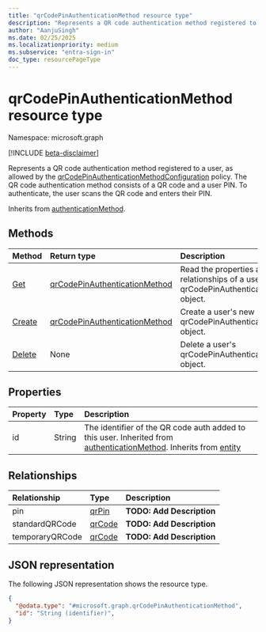 ```yaml
---
title: "qrCodePinAuthenticationMethod resource type"
description: "Represents a QR code authentication method registered to a user."
author: "AanjuSingh"
ms.date: 02/25/2025
ms.localizationpriority: medium
ms.subservice: "entra-sign-in"
doc_type: resourcePageType
---
```


# qrCodePinAuthenticationMethod resource type

Namespace: microsoft.graph

[!INCLUDE [beta-disclaimer](../../includes/beta-disclaimer.md)]

Represents a QR code authentication method registered to a user, as allowed by the [qrCodePinAuthenticationMethodConfiguration](../resources/qrcodepinauthenticationmethodconfiguration.md) policy. The QR code authentication method consists of a QR code and a user PIN. To authenticate, the user scans the QR code and enters their PIN. 

Inherits from [authenticationMethod](../resources/authenticationmethod.md).


## Methods
|Method|Return type|Description|
|:---|:---|:---|
|[Get](../api/qrcodepinauthenticationmethod-get.md)|[qrCodePinAuthenticationMethod](../resources/qrcodepinauthenticationmethod.md)|Read the properties and relationships of a user's qrCodePinAuthenticationMethod object.|
|[Create](../api/authentication-put-qrcodepinmethod.md)|[qrCodePinAuthenticationMethod](../resources/qrcodepinauthenticationmethod.md)|Create a user's new qrCodePinAuthenticationMethod object.|
|[Delete](../api/authentication-delete-qrcodepinmethod.md)|None|Delete a user's qrCodePinAuthenticationMethod object.|


## Properties
|Property|Type|Description|
|:---|:---|:---|
|id|String|The identifier of the QR code auth added to this user. Inherited from [authenticationMethod](../resources/authenticationmethod.md). Inherits from [entity](../resources/entity.md)|

## Relationships
|Relationship|Type|Description|
|:---|:---|:---|
|pin|[qrPin](../resources/qrpin.md)|**TODO: Add Description**|
|standardQRCode|[qrCode](../resources/qrcode.md)|**TODO: Add Description**|
|temporaryQRCode|[qrCode](../resources/qrcode.md)|**TODO: Add Description**|

## JSON representation
The following JSON representation shows the resource type.
<!-- {
  "blockType": "resource",
  "keyProperty": "id",
  "@odata.type": "microsoft.graph.qrCodePinAuthenticationMethod",
  "baseType": "microsoft.graph.authenticationMethod",
  "openType": false
}
-->
``` json
{
  "@odata.type": "#microsoft.graph.qrCodePinAuthenticationMethod",
  "id": "String (identifier)",
}
```

